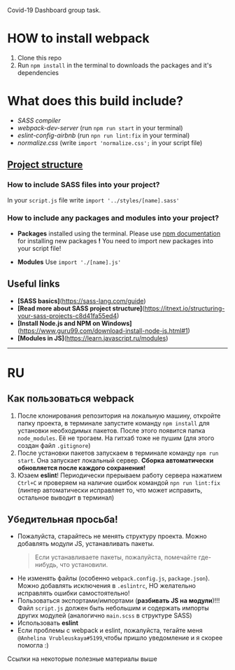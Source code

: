 Covid-19 Dashboard group task.

# HOW to install webpack

1. Clone this repo
2. Run `npm install` in the terminal to downloads the packages and it's dependencies

# What does this build include?

- _SASS compiler_
- _webpack-dev-server_ (run `npm run start` in your terminal)
- _eslint-config-airbnb_ (run `npn run lint:fix` in your terminal)
- _normalize.css_ (write `import 'normalize.css';` in your script file)

## [Project structure](https://prnt.sc/w2f01r)

### How to include SASS files into your project?

In your `script.js` file write `import '../styles/[name].sass'`

### How to include any packages and modules into your project?

- **Packages** installed using the terminal.
  Please use [npm documentation](https://www.npmjs.com) for installing new packages
  **!** You need to import new packages into your script file!

- **Modules**
  Use `import './[name].js'`

## Useful links

- **[SASS basics]**(https://sass-lang.com/guide)
- **[Read more about SASS project structure]**(https://itnext.io/structuring-your-sass-projects-c8d41fa55ed4)
- **[Install Node.js and NPM on Windows]**(https://www.guru99.com/download-install-node-js.html#1)
- **[Modules in JS]**(https://learn.javascript.ru/modules)

---

# RU

## Как пользоваться webpack

1. После клонирования репозитория на локальную машину, откройте папку проекта, в терминале запустите команду `npm install` для установки необходимых пакетов. После этого появится папка `node_modules`. Её не трогаем. На гитхаб тоже не пушим (для этого создан файл `.gitignore`)
2. После установки пакетов запускаем в терминале команду `npm run start`. Она запускает локальный сервер. **Сборка автоматически обновляется после каждого сохранения!**
3. Юзаем **eslint**! Периодически прерываем работу сервера нажатием `Ctrl+C` и проверяем на наличие ошибок командой `npn run lint:fix` (линтер автоматически исправляет то, что может исправить, остальное выводит в терминал)

## Убедительная просьба!

- Пожалуйста, старайтесь не менять структуру проекта. Можно добавлять модули JS, устанавливать пакеты.
  > Если устанавливаете пакеты, пожалуйста, помечайте где-нибудь, что установили.
- Не изменять файлы (особенно `webpack.config.js`, `package.json`). Можно добавлять исключения в `.eslintrc`, НО желательно исправлять ошибки самостоятельно!
- Пользоваться экспортами/импортами (**разбивать JS на модули**)!!! Файл `script.js` должен быть небольшим и содержать импорты других модулей (аналогично `main.scss` в структуре SASS)
- Использовать **eslint**
- Если проблемы с webpack и eslint, пожалуйста, тегайте меня `@Anhelina Vrubleuskaya#5199`,чтобы пришло уведомление и я скорее помогла :)

Ссылки на некоторые полезные материалы выше
